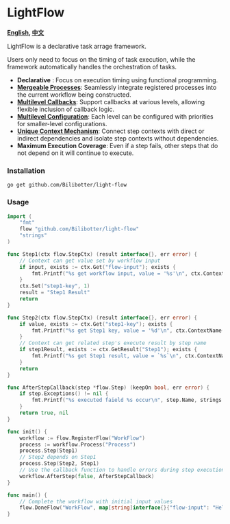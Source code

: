 # LightFlow

**[English](README.md),  [中文](README.cn.md)**

LightFlow is a declarative task arrage framework.

Users only need to focus on the timing of task execution, while the framework automatically handles the orchestration of tasks.

- **Declarative** : Focus on execution timing using functional programming.
- **[Mergeable Processes](./merge.md)**: Seamlessly integrate registered processes into the current workflow being constructed.
- **[Multilevel Callbacks](./callback.md)**: Support callbacks at various levels, allowing flexible inclusion of callback logic.
- **[Multilevel Configuration](./config.md)**: Each level can be configured with priorities for smaller-level configurations.
- **[Unique Context Mechanism](./context.md)**: Connect step contexts with direct or indirect dependencies and isolate step contexts without dependencies.
- **Maximum Execution Coverage**: Even if a step fails, other steps that do not depend on it will continue to execute.

### Installation

```
go get github.com/Bilibotter/light-flow
```

### Usage

```go
import (
	"fmt"
	flow "github.com/Bilibotter/light-flow"
	"strings"
)

func Step1(ctx flow.StepCtx) (result interface{}, err error) {
	// Context can get value set by workflow input
	if input, exists := ctx.Get("flow-input"); exists {
		fmt.Printf("%s get workflow input, value = '%s'\n", ctx.ContextName(), input.(string))
	}
	ctx.Set("step1-key", 1)
	result = "Step1 Result"
	return
}

func Step2(ctx flow.StepCtx) (result interface{}, err error) {
	if value, exists := ctx.Get("step1-key"); exists {
		fmt.Printf("%s get Step1 key, value = '%d'\n", ctx.ContextName(), value.(int))
	}
	// Context can get related step's execute result by step name
	if step1Result, exists := ctx.GetResult("Step1"); exists {
		fmt.Printf("%s get Step1 result, value = `%s`\n", ctx.ContextName(), step1Result.(string))
	}
	return
}

func AfterStepCallback(step *flow.Step) (keepOn bool, err error) {
	if step.Exceptions() != nil {
		fmt.Printf("%s executed faield %s occur\n", step.Name, strings.Join(step.Exceptions(), ","))
	}
	return true, nil
}

func init() {
	workflow := flow.RegisterFlow("WorkFlow")
	process := workflow.Process("Process")
	process.Step(Step1)
	// Step2 depends on Step1
	process.Step(Step2, Step1)
	// Use the callback function to handle errors during step execution
	workflow.AfterStep(false, AfterStepCallback)
}

func main() {
	// Complete the workflow with initial input values
	flow.DoneFlow("WorkFlow", map[string]interface{}{"flow-input": "Hello world!"})
}
```
